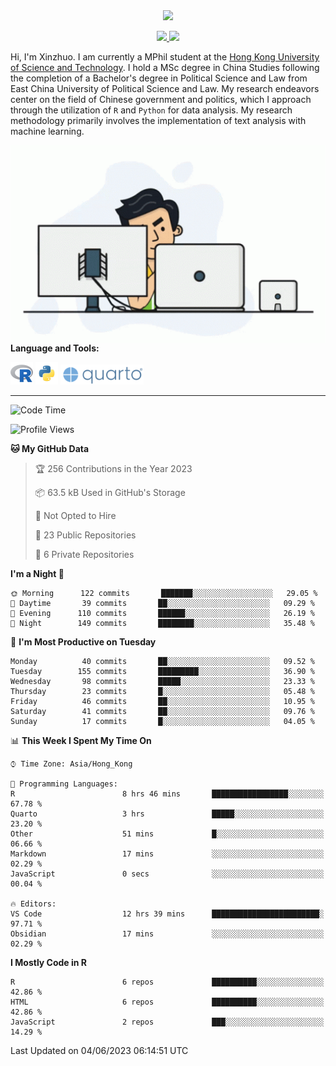 <div align='center'>
<img src='https://readme-typing-svg.herokuapp.com?font=ubuntu&color=4d3900&center=true&lines=HKUST+Mphil+in+SOSC;Focus+on+China;Code+for+PoliSci'/>
</div>

<p align='center'>
 <a href='https://www.linkedin.com/in/xinzhuo-huang-5161011ba/' target='_blank'>
        <img src='https://img.shields.io/badge/linkedin%20-%230077B5.svg?&style=for-the-badge&logo=linkedin&logoColor=white'/>
    </a>
 <a href='https://twitter.com/HsinchoH' target='_blank'>
        <img src='https://img.shields.io/badge/Twitter-1DA1F2?style=for-the-badge&logo=twitter&logoColor=white'/>
    </a>
    </p>
    
Hi, I'm Xinzhuo. I am currently a MPhil student at the [Hong Kong University of Science and Technology](https://sosc.hkust.edu.hk/node/613). I hold a MSc degree in China Studies following the completion of a Bachelor's degree in Political Science and Law from East China University of Political Science and Law. My research endeavors center on the field of Chinese government and politics, which I approach through the utilization of `R` and `Python` for data analysis. My research methodology primarily involves the implementation of text analysis with machine learning.




<img align='right' src="https://github.com/xinzhuohkust/xinzhuohkust/blob/main/programmer.gif" width="590">



**Language and Tools:**  

<code><img height="36" src="https://raw.githubusercontent.com/github/explore/80688e429a7d4ef2fca1e82350fe8e3517d3494d/topics/r/r.png"></code>
<code><img height="36" src="https://raw.githubusercontent.com/github/explore/80688e429a7d4ef2fca1e82350fe8e3517d3494d/topics/python/python.png"></code>
<code><img height="32" src="https://github.com/quarto-dev/quarto-r/blob/main/man/figures/quarto.png"></code>

---
<!--START_SECTION:waka-->
![Code Time](http://img.shields.io/badge/Code%20Time-578%20hrs%2040%20mins-blue)

![Profile Views](http://img.shields.io/badge/Profile%20Views-14-blue)

**🐱 My GitHub Data** 

> 🏆 256 Contributions in the Year 2023
 > 
> 📦 63.5 kB Used in GitHub's Storage 
 > 
> 🚫 Not Opted to Hire
 > 
> 📜 23 Public Repositories 
 > 
> 🔑 6 Private Repositories  
 > 
**I'm a Night 🦉** 

```text
🌞 Morning      122 commits       ███████░░░░░░░░░░░░░░░░░░   29.05 % 
🌆 Daytime       39 commits       ██░░░░░░░░░░░░░░░░░░░░░░░   09.29 % 
🌃 Evening      110 commits       ██████░░░░░░░░░░░░░░░░░░░   26.19 % 
🌙 Night        149 commits       ████████░░░░░░░░░░░░░░░░░   35.48 % 

```
📅 **I'm Most Productive on Tuesday** 

```text
Monday          40 commits       ██░░░░░░░░░░░░░░░░░░░░░░░   09.52 % 
Tuesday        155 commits       █████████░░░░░░░░░░░░░░░░   36.90 % 
Wednesday       98 commits       █████░░░░░░░░░░░░░░░░░░░░   23.33 % 
Thursday        23 commits       █░░░░░░░░░░░░░░░░░░░░░░░░   05.48 % 
Friday          46 commits       ██░░░░░░░░░░░░░░░░░░░░░░░   10.95 % 
Saturday        41 commits       ██░░░░░░░░░░░░░░░░░░░░░░░   09.76 % 
Sunday          17 commits       █░░░░░░░░░░░░░░░░░░░░░░░░   04.05 % 

```


📊 **This Week I Spent My Time On** 

```text
⌚︎ Time Zone: Asia/Hong_Kong

💬 Programming Languages: 
R                        8 hrs 46 mins       █████████████████░░░░░░░░   67.78 % 
Quarto                   3 hrs               █████░░░░░░░░░░░░░░░░░░░░   23.20 % 
Other                    51 mins             █░░░░░░░░░░░░░░░░░░░░░░░░   06.66 % 
Markdown                 17 mins             ░░░░░░░░░░░░░░░░░░░░░░░░░   02.29 % 
JavaScript               0 secs              ░░░░░░░░░░░░░░░░░░░░░░░░░   00.04 % 

🔥 Editors: 
VS Code                  12 hrs 39 mins      ████████████████████████░   97.71 % 
Obsidian                 17 mins             ░░░░░░░░░░░░░░░░░░░░░░░░░   02.29 % 

```

**I Mostly Code in R** 

```text
R                        6 repos             ██████████░░░░░░░░░░░░░░░   42.86 % 
HTML                     6 repos             ██████████░░░░░░░░░░░░░░░   42.86 % 
JavaScript               2 repos             ███░░░░░░░░░░░░░░░░░░░░░░   14.29 % 

```



 Last Updated on 04/06/2023 06:14:51 UTC
<!--END_SECTION:waka-->
    
    
    
    
    
    
    
    
